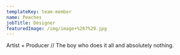 ```yaml
---
templateKey: team-member
name: Peaches
jobTitle: Designer
featuredImage: /img/image+%287%29.jpg
---
```

Artist + Producer // The boy who does it all and absolutely nothing.
